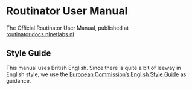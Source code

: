 # Routinator User Manual
The Official Routinator User Manual, published at
[routinator.docs.nlnetlabs.nl](https://routinator.docs.nlnetlabs.nl)


## Style Guide

This manual uses British English. Since there is quite a bit of leeway in
English style, we use the [European Commission’s English Style Guide] as
guidance.

[European Commission’s English Style Guide]:
    https://ec.europa.eu/info/sites/info/files/styleguide_english_dgt_en.pdf
